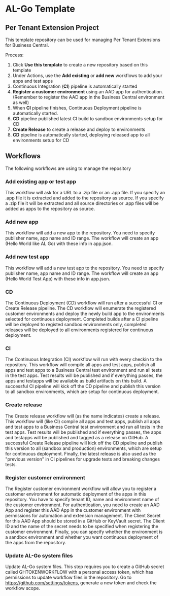 # AL-Go Template
## Per Tenant Extension Project
This template repository can be used for managing Per Tenant Extensions for Business Central.

Process:
1. Click **Use this template** to create a new repository based on this template
2. Under Actions, use the **Add existing** or **add new** workflows to add your apps and test apps
3. Continuous Integration (**CI**) pipeline is automatically started
4. **Register a customer environment** using an AAD app for authentication. (Remember to register the AAD app in the Business Central environment as well)
5. When **CI** pipeline finishes, Continuous Deployment pipeline is automatically started.
6. **CD** pipeline published latest CI build to sandbox environments setup for CD
7. **Create Release** to create a release and deploy to environments
8. **CD** pipeline is automatically started, deploying released app to all environments setup for CD

## Workflows
The following workflows are using to manage the repository
### Add existing app or test app
This workflow will ask for a URL to a .zip file or an .app file. If you specify an .app file it is extracted and added to the repository as source. If you specify a .zip file it will be extracted and all source directories or .app files will be added as apps to the repository as source.
### Add new app
This workflow will add a new app to the repository. You need to specify publisher name, app name and ID range. The workflow will create an app (Hello World like AL Go) with these info in app.json.
### Add new test app
This workflow will add a new test app to the repository. You need to specify publisher name, app name and ID range. The workflow will create an app (Hello World Test App) with these info in app.json.
### CD
The Continuous Deployment (CD) workflow will run after a successful CI or Create Release pipeline. The CD workflow will enumerate the registered customer environments and deploy the newly build app to the environments selected for continuous deployment. Completed builds after a CI pipeline will be deployed to registed sandbox environments only, completed releases will be deployed to all environments registered for continuous deployment.
### CI
The Continuous Integration (CI) workflow will run with every checkin to the repository. This workflow will compile all apps and test apps, publish all apps and test apps to a Business Central test environment and run all tests in the test apps. Test results will be published and if everything passes, the apps and testapps will be available as build artifacts on this build. A successful CI pipeline will kick off the CD pipeline and publish this version to all sandbox environments, which are setup for continuous deployment.
### Create release
The Create release workflow will (as the name indicates) create a release. This workflow will (like CI) compile all apps and test apps, publish all apps and test apps to a Business Central test environment and run all tests in the test apps. Test results will be published and if everything passes, the apps and testapps will be published and tagged as a release on GitHub. A successful Create Release pipeline will kick off the CD pipeline and publish this version to all (sandbox and production) environments, which are setup for continuous deployment.
Finally, the latest release is also used as the "previous version" in CI pipelines for upgrade tests and breaking changes tests.
### Register customer environment
The Register customer environment workflow will allow you to register a customer environment for automatic deployment of the apps in this repository. You have to specify tenant ID, name and environment name of the customer environment. For authentication, you need to create an AAD App and register this AAD App in the customer environment with permissions for automation and extension management. The Client Secret for this AAD App should be stored in a GitHub or KeyVault secret. The Client ID and the name of the secret needs to be specified when registering the customer environment. Finally, you can specify whether the environment is a sandbox environment and whether you want continuous deployment of the apps from the repository.
### Update AL-Go system files
Update AL-Go system files. This step requires you to create a GitHub secret called GHTOKENWORKFLOW with a personal access token, which has permissions to update workflow files in the repository. Go to https://github.com/settings/tokens, generate a new token and check the workflow scope.
